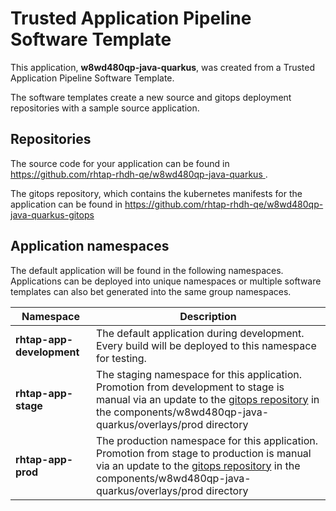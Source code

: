 # Trusted Application Pipeline Software Template

This application, **w8wd480qp-java-quarkus**, was created from a Trusted Application Pipeline Software Template.

The software templates create a new source and gitops deployment repositories with a sample source application. 

## Repositories

The source code for your application can be found in [https://github.com/rhtap-rhdh-qe/w8wd480qp-java-quarkus ](https://github.com/rhtap-rhdh-qe/w8wd480qp-java-quarkus ).
 
The gitops repository, which contains the kubernetes manifests for the application can be found in 
[https://github.com/rhtap-rhdh-qe/w8wd480qp-java-quarkus-gitops ](https://github.com/rhtap-rhdh-qe/w8wd480qp-java-quarkus-gitops ) 

## Application namespaces 

The default application will be found in the following namespaces. Applications can be deployed into unique namespaces or multiple software templates can also bet generated into the same group namespaces.  

|  Namespace   |  Description   |  
| -------- | -------- |   
| **rhtap-app-development** | The default application during development. Every build will be deployed to this namespace for testing. | 
| **rhtap-app-stage** | The staging namespace for this application. Promotion from development to stage is manual via an update to the [gitops repository](https://github.com/rhtap-rhdh-qe/w8wd480qp-java-quarkus-gitops ) in the components/w8wd480qp-java-quarkus/overlays/prod directory |  
| **rhtap-app-prod** | The production namespace for this application. Promotion from stage to production is manual via an update to the [gitops repository](https://github.com/rhtap-rhdh-qe/w8wd480qp-java-quarkus-gitops ) in the components/w8wd480qp-java-quarkus/overlays/prod directory | 